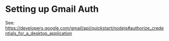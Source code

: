 # Setting up Gmail Auth

See: https://developers.google.com/gmail/api/quickstart/nodejs#authorize_credentials_for_a_desktop_application
